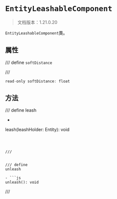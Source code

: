 # `EntityLeashableComponent`

> 文档版本：1.21.0.20

`EntityLeashableComponent`类。

## 属性

/// define
`softDistance`


///

```js
read-only softDistance: float
```


## 方法

/// define
leash

- ```js
leash(leashHolder: Entity): void
```



///


/// define
unleash

- ```js
unleash(): void
```



///

